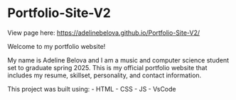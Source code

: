 # Portfolio-Site-V2
View page here: https://adelinebelova.github.io/Portfolio-Site-V2/ 

Welcome to my portfolio website!

My name is Adeline Belova and I am a music and computer science student set to graduate spring 2025. This is my official portfolio website that includes my resume, skillset, personality, and contact information.

This project was built using: - HTML - CSS - JS - VsCode
